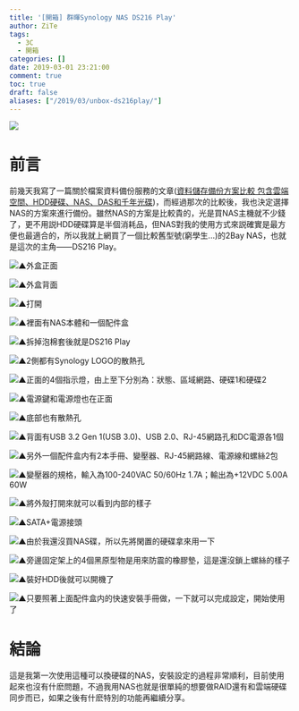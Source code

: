 ```yaml
---
title: '[開箱] 群暉Synology NAS DS216 Play'
author: ZiTe
tags:
  - 3C
  - 開箱
categories: []
date: 2019-03-01 23:21:00
comment: true
toc: true
draft: false
aliases: ["/2019/03/unbox-ds216play/"]
---
```

![](https://1.bp.blogspot.com/-jYSaiCvn1-0/XpnK9QVSHzI/AAAAAAAACFI/smUnduYZZWgRbdY4SwVIW_qkMSZwZ6j2wCPcBGAsYHg/s640/ZPH_0029.JPG)
  
# 前言  
前幾天我寫了一篇關於檔案資料備份服務的文章([資料儲存備份方案比較 包含雲端空間、HDD硬碟、NAS、DAS和千年光碟](/2019/02/hddnasdas/))，而經過那次的比較後，我也決定選擇NAS的方案來進行備份。雖然NAS的方案是比較貴的，光是買NAS主機就不少錢了，更不用説HDD硬碟算是半個消耗品，但NAS對我的使用方式來説確實是最方便也最適合的，所以我就上網買了一個比較舊型號(窮學生...)的2Bay NAS，也就是這次的主角——DS216 Play。  

<!--more-->

![▲外盒正面](https://1.bp.blogspot.com/-4ua7f-NstM8/XpnK9c92TiI/AAAAAAAACFI/n-q9a0GQXWEaRziWSsVpNGEASI0UsQ8TwCPcBGAsYHg/s1600/20190223-Synology%2BNAS%2BDS216play%25E9%2596%258B%25E7%25AE%25B1-0001.jpg)

![▲外盒背面](https://1.bp.blogspot.com/-O7fcIUXcwJg/XpnK9S-Z3zI/AAAAAAAACFI/R44cAybkVJUYWKEzjr6xLzwxljcGSVwHwCPcBGAsYHg/s1600/20190223-Synology%2BNAS%2BDS216play%25E9%2596%258B%25E7%25AE%25B1-0002.jpg)

![▲打開](https://1.bp.blogspot.com/-Z2To1LV_ilc/XpnK9X49oUI/AAAAAAAACFI/NvYmKn-ekVo8lg901g2u0sTmRCUCrc_zQCPcBGAsYHg/s1600/20190223-Synology%2BNAS%2BDS216play%25E9%2596%258B%25E7%25AE%25B1-0003.jpg)

![▲裡面有NAS本體和一個配件盒](https://1.bp.blogspot.com/-hmLLcTFIpX4/XpnK9c4bI6I/AAAAAAAACFI/ciCZ5pF7-9IQiYbqIibiWt8JLf-YmldTwCPcBGAsYHg/s1600/20190223-Synology%2BNAS%2BDS216play%25E9%2596%258B%25E7%25AE%25B1-0004.jpg)

![▲拆掉泡棉套後就是DS216 Play](https://1.bp.blogspot.com/-xMj2Umwg1_8/XpnK9V2wIfI/AAAAAAAACFI/vq-lPWWl3w43aAr7tw2d0ByuBjNTMOKbwCPcBGAsYHg/s1600/20190223-Synology%2BNAS%2BDS216play%25E9%2596%258B%25E7%25AE%25B1-0005.jpg)

![▲2側都有Synology LOGO的散熱孔](https://1.bp.blogspot.com/-Cg-XPJ2MCmA/XpnK9UweSkI/AAAAAAAACFI/mT9svFi4n04IlAPIqToTKKABtC3Ej1EvwCPcBGAsYHg/s1600/20190223-Synology%2BNAS%2BDS216play%25E9%2596%258B%25E7%25AE%25B1-0006.jpg)

![▲正面的4個指示燈，由上至下分別為：狀態、區域網路、硬碟1和硬碟2](https://1.bp.blogspot.com/-51ekRQx8Bp4/XpnK9RL6sII/AAAAAAAACFI/xDqCXRh0zloTkJZMh1FUnJLDXbafogRPgCPcBGAsYHg/s1600/20190223-Synology%2BNAS%2BDS216play%25E9%2596%258B%25E7%25AE%25B1-0008.jpg)

![▲電源鍵和電源燈也在正面](https://1.bp.blogspot.com/-y9z_EJbYpPY/XpnK9dbOIhI/AAAAAAAACFI/W3ZYyjkcA-UVq9-cOXJv1ErmzDSsr3u1ACPcBGAsYHg/s1600/20190223-Synology%2BNAS%2BDS216play%25E9%2596%258B%25E7%25AE%25B1-0009.jpg)

![▲底部也有散熱孔](https://1.bp.blogspot.com/-dabFFCsWcks/XpnK9ftt74I/AAAAAAAACFI/2Dhsv4XAwm4Umcdd0jRb960TdlP_XMtTgCPcBGAsYHg/s1600/20190223-Synology%2BNAS%2BDS216play%25E9%2596%258B%25E7%25AE%25B1-0018.jpg)

![▲背面有USB 3.2 Gen 1(USB 3.0)、USB 2.0、RJ-45網路孔和DC電源各1個](https://1.bp.blogspot.com/-X46DGcgFOpc/XpnK9TiYhyI/AAAAAAAACFI/DUP-1TJYzJQI3ris0AEDcQTqiU_cwJtlACPcBGAsYHg/s1600/20190223-Synology%2BNAS%2BDS216play%25E9%2596%258B%25E7%25AE%25B1-0007.jpg)

![▲另外一個配件盒内有2本手冊、變壓器、RJ-45網路線、電源線和螺絲2包](https://1.bp.blogspot.com/-Qw1ABgD6lGM/XpnK9Rwc69I/AAAAAAAACFI/YXf840zNQWQA60sJFNUEDmAyJMo5wmzCgCPcBGAsYHg/s1600/20190223-Synology%2BNAS%2BDS216play%25E9%2596%258B%25E7%25AE%25B1-0010.jpg)

![▲變壓器的規格，輸入為100-240VAC 50/60Hz 1.7A；輸出為+12VDC 5.00A 60W](https://1.bp.blogspot.com/-ZzQoZSSG3t8/XpnK9X54nfI/AAAAAAAACFI/WHH5MAUuZS8zYGPwEn2JwYXdf4JAPAzsgCPcBGAsYHg/s1600/20190223-Synology%2BNAS%2BDS216play%25E9%2596%258B%25E7%25AE%25B1-0013.jpg)

![▲將外殼打開來就可以看到内部的樣子](https://1.bp.blogspot.com/-Iy9vBbtOF5I/XpnK9ZMMRLI/AAAAAAAACFI/V_K4lhrff0od4svsRTpUGaB1BYRZZ82HwCPcBGAsYHg/s1600/20190223-Synology%2BNAS%2BDS216play%25E9%2596%258B%25E7%25AE%25B1-0014.jpg)

![▲SATA+電源接頭](https://1.bp.blogspot.com/-PU_F2rs4d3I/XpnK9e_YHcI/AAAAAAAACFI/T5mXlnXwqgIGOPtPfq8axXneRW59Rb_xgCPcBGAsYHg/s1600/20190223-Synology%2BNAS%2BDS216play%25E9%2596%258B%25E7%25AE%25B1-0015.jpg)

![▲由於我還沒買NAS碟，所以先將閑置的硬碟拿來用一下](https://1.bp.blogspot.com/-NGGmy4cq_dI/XpnK9axlUeI/AAAAAAAACFI/1jf0ALErn5k8ChaG42Hs2B7gM6W4ktx5ACPcBGAsYHg/s1600/20190223-Synology%2BNAS%2BDS216play%25E9%2596%258B%25E7%25AE%25B1-0016.jpg)

![▲旁邊固定架上的4個黑原型物是用來防震的橡膠墊，這是還沒鎖上螺絲的樣子](https://1.bp.blogspot.com/-9U4PaBruGNA/XpnK9f2n6jI/AAAAAAAACFI/MqFmDatxa54HMFPo8cuy9sE5m2ntVx4UQCPcBGAsYHg/s1600/20190223-Synology%2BNAS%2BDS216play%25E9%2596%258B%25E7%25AE%25B1-0017.jpg)

![▲裝好HDD後就可以開機了](https://1.bp.blogspot.com/-OXlejQi14Fs/XpnK9VK52VI/AAAAAAAACFI/tfoOwl0pka4IoczvMGf_iPfRb1ntg3a4wCPcBGAsYHg/s1600/20190223-Synology%2BNAS%2BDS216play%25E9%2596%258B%25E7%25AE%25B1-0020.jpg)

![▲只要照著上面配件盒内的快速安裝手冊做，一下就可以完成設定，開始使用了](https://1.bp.blogspot.com/-rA2srZsN9Nw/XpnK9f6TzGI/AAAAAAAACFI/gynsCQECgr45_VvOc39hBOhrp6iJLYbDQCPcBGAsYHg/s1600/Screenshot%2B%25284%2529.png)

  
# 結論 
這是我第一次使用這種可以換硬碟的NAS，安裝設定的過程非常順利，目前使用起來也沒有什麽問題，不過我用NAS也就是很單純的想要做RAID還有和雲端硬碟同步而已，如果之後有什麽特別的功能再繼續分享。